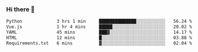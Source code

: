 ### Hi there 👋

<!--START_SECTION:waka-->

```txt
Python             3 hrs 1 min     ██████████████░░░░░░░░░░░   56.24 %
Vue.js             1 hr 4 mins     █████░░░░░░░░░░░░░░░░░░░░   20.02 %
YAML               45 mins         ███▓░░░░░░░░░░░░░░░░░░░░░   14.17 %
HTML               12 mins         █░░░░░░░░░░░░░░░░░░░░░░░░   03.88 %
Requirements.txt   6 mins          ▓░░░░░░░░░░░░░░░░░░░░░░░░   02.04 %
```

<!--END_SECTION:waka-->

<!--
**Jonas-VanHaeken/Jonas-VanHaeken** is a ✨ _special_ ✨ repository because its `README.md` (this file) appears on your GitHub profile.

Here are some ideas to get you started:

- 🔭 I’m currently working on ...
- 🌱 I’m currently learning ...
- 👯 I’m looking to collaborate on ...
- 🤔 I’m looking for help with ...
- 💬 Ask me about ...
- 📫 How to reach me: ...
- 😄 Pronouns: ...
- ⚡ Fun fact: ...
-->
